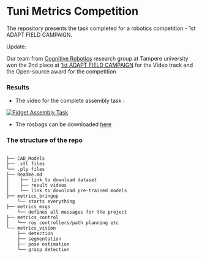 # Tuni Metrics Competition

The repository presents the task completed for a robotics competition - 1st ADAPT FIELD CAMPAIGN.

Update:

Our team from [Cognitive Robotics](https://research.tuni.fi/cogrob/) research group at Tampere university won the 2nd place at [1st ADAPT FIELD CAMPAIGN](https://metricsproject.eu/agile-production/1st-field-campaign/) for the Video track and the Open-source award for the competition


### Results

- The video for the complete assembly task :
  
[![Fidget Assembly Task](http://img.youtube.com/vi/YQirOBqAwiE/maxresdefault.jpg)](https://www.youtube.com/watch?v=YQirOBqAwiE&ab_channel=KulunuOsanda "Frank Emika Panda Robot with Realsense d435")

- The rosbags can be downloaded [here](https://tuni-my.sharepoint.com/:u:/g/personal/kulunu_samarawickrama_tuni_fi/EVfPOJ6b3a1JiUHJhAJ59TEB1Et6zy6F_NeNTQw7rIN8ww?e=dQjQjU)


### The structure of the repo

```

├── CAD_Models
├── .stl files
└── .ply files
├── Readme.md
│    ├── link to download dataset
│    ├── result videos
│    └── link to download pre-trained models
├── metrics_bringup
    └── starts everything
├── metrics_msgs
    └── defines all messages for the project
├── metrics_control
│   └── ros controllers/path planning etc
└── metrics_vision
    ├── detection
    ├── segmentation
    ├── pose estimation
    └── grasp detection
```

